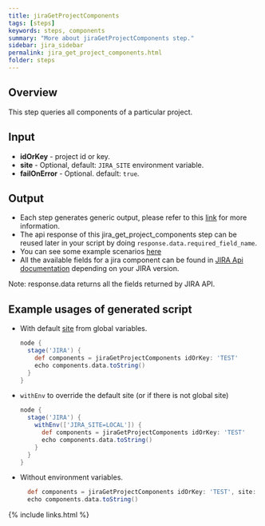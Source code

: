 ```yaml
---
title: jiraGetProjectComponents
tags: [steps]
keywords: steps, components
summary: "More about jiraGetProjectComponents step."
sidebar: jira_sidebar
permalink: jira_get_project_components.html
folder: steps
---
```


## Overview

This step queries all components of a particular project.

## Input

* **idOrKey** - project id or key.
* **site** - Optional, default: `JIRA_SITE` environment variable.
* **failOnError** - Optional. default: `true`.

## Output

* Each step generates generic output, please refer to this [link](config.html#common-response--error-handling) for more information.
* The api response of this jira_get_project_components step can be reused later in your script by doing `response.data.required_field_name`.
* You can see some example scenarios [here](https://jenkinsci.github.io/jira-steps-plugin/common_usages.html)
* All the available fields for a jira component can be found in [JIRA Api documentation](https://docs.atlassian.com/jira/REST/) depending on your JIRA version.

Note: response.data returns all the fields returned by JIRA API.

## Example usages of generated script

* With default [site](config#environment-variables) from global variables.

  ```groovy
  node {
    stage('JIRA') {
      def components = jiraGetProjectComponents idOrKey: 'TEST'
      echo components.data.toString()
    }
  }
  ```
* `withEnv` to override the default site (or if there is not global site)

  ```groovy
  node {
    stage('JIRA') {
      withEnv(['JIRA_SITE=LOCAL']) {
        def components = jiraGetProjectComponents idOrKey: 'TEST'
        echo components.data.toString()
      }
    }
  }
  ```
* Without environment variables.

  ```groovy
    def components = jiraGetProjectComponents idOrKey: 'TEST', site: 'LOCAL'
    echo components.data.toString()
  ```

{% include links.html %}
